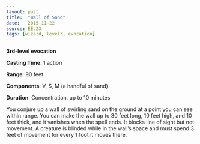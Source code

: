 ```yaml
---
layout: post
title:  "Wall of Sand"
date:   2015-11-22
source: EE.23
tags: [wizard, level3, evocation]
---
```


**3rd-level evocation**

**Casting Time**: 1 action

**Range**: 90 feet

**Components**: V, S, M (a handful of sand)

**Duration**: Concentration, up to 10 minutes

You conjure up a wall of swirling sand on the ground at a point you can see within range. You can make the wall up to 30 feet long, 10 feet high, and 10 feet thick, and it vanishes when the spell ends. It blocks line of sight but not movement. A creature is blinded while in the wall’s space and must spend 3 feet of movement for every 1 foot it moves there.
